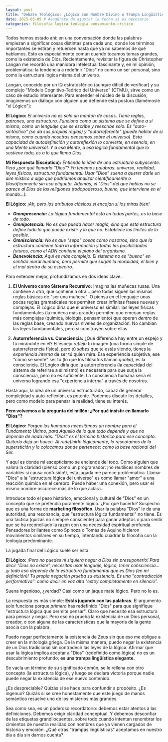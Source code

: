 ```yaml
---
layout: post
title: "Debate Teológico: ¿Lógica con Nombre Divino o Trampa Lingüística?"
date: 2025-05-05 # Asegúrate de ajustar la fecha si es necesario
categories: filosofia logica teologia pensamiento-critico
---
```


Todos hemos estado ahí: en una conversación donde las palabras empiezan a significar cosas distintas para cada uno, donde los términos importantes se estiran y retuercen hasta que ya no sabemos de qué hablamos. Esto es especialmente común cuando tocamos temas grandes, como la existencia de Dios. Recientemente, revisitar la figura de Christopher Langan me recordó una maniobra intelectual fascinante y, en mi opinión, problemática: la tendencia a redefinir "Dios" no como un ser personal, sino como la estructura lógica misma del universo.

Langan, conocido por un IQ estratosférico (aunque difícil de verificar) y su complejo "Modelo Cognitivo-Teórico del Universo" (CTMU), sirve como un caso de estudio interesante. Para entender el núcleo de la discusión, imaginemos un diálogo con alguien que defiende esta postura (llamémosle "el Lógico"):

**El Lógico:** *El universo no es solo un montón de cosas. Tiene reglas, patrones, una estructura. Funciona como un sistema que se define a sí mismo, como un lenguaje que se escribe y reescribe solo. Es "auto-sintáctico" (se da sus propias reglas) y "autorreferente" (puede hablar de sí mismo, como cuando nosotros pensamos sobre el universo). Esta capacidad de autodefinición y autoreflexión lo convierte, en esencia, en una Mente universal. Y a esa Mente, a esa lógica fundamental que lo sostiene todo, es a lo que llamo Dios.*

**Mi Respuesta (Escéptico):** *Entiendo la idea de una estructura subyacente. Pero ¿por qué llamarla "Dios"? Ya tenemos palabras: universo, realidad, leyes físicas, estructura fundamental. Usar "Dios" suena a querer darle un aire místico a algo que podríamos analizar científicamente o filosóficamente sin esa etiqueta. Además, el "Dios" del que hablas no se parece al Dios de las religiones (todopoderoso, bueno, que interviene en el mundo...).*

**El Lógico:** *¡Ah, pero los atributos clásicos sí encajan si los miras bien!*
*   ***Omnipresencia:*** *La lógica fundamental está en todas partes, es la base de todo.*
*   ***Omnipotencia:*** *No es que pueda hacer magia, sino que esta estructura define todo lo que *puede* existir y lo que no. Establece los límites de lo posible.*
*   ***Omnisciencia:*** *No es que "sepa" cosas como nosotros, sino que la estructura contiene toda la información y todas las posibilidades futuras, como el ADN contiene el plano del organismo.*
*   ***Benevolencia:*** *Aquí es más complejo. El sistema no es "bueno" en sentido moral humano, pero *permite* que surjan la moralidad, el bien y el mal dentro de su espectro.*

Para entender mejor, profundizamos en dos ideas clave:

1.  **El Universo como Sistema Recursivo:** Imagina las muñecas rusas. Una contiene a otra, que contiene a otra... pero todas siguen las mismas reglas básicas de "ser una muñeca". O piensa en el lenguaje: unas pocas reglas gramaticales nos permiten crear infinitas frases nuevas y complejas. El Lógico diría que el universo es similar: las leyes físicas fundamentales (la muñeca más grande) permiten que emerjan reglas más complejas (química, biología, pensamiento) que operan *dentro* de las reglas base, creando nuevos niveles de organización. No cambian las leyes fundamentales, pero sí construyen sobre ellas.

2.  **Autorreferencia vs. Consciencia:** ¿Qué diferencia hay entre un espejo y tú mirándote en él? El espejo *refleja* tu imagen (una forma simple de autorreferencia física), pero tú *sabes* que te estás viendo, tienes la *experiencia interna* de ser tú quien mira. Esa experiencia subjetiva, ese "cómo se siente" ser tú (lo que los filósofos llaman *qualia*), es la consciencia. El Lógico diría que la autorreferencia (la capacidad del sistema de referirse a sí mismo) es necesaria para que surja la consciencia, pero no es suficiente. La consciencia humana sería el universo logrando esa "experiencia interna" a través de nosotros.

Hasta aquí, la idea de un universo estructurado, capaz de generar complejidad y auto-reflexión, es potente. Podemos discutir los detalles, pero como modelo para pensar la realidad, tiene su interés.

**Pero volvemos a la pregunta del millón: ¿Por qué insistir en llamarlo "Dios"?**

**El Lógico:** *Porque los humanos necesitamos un nombre para el Fundamento Último, para Aquello de lo que todo depende y que no depende de nada más. "Dios" es el término histórico para ese concepto. Quitarlo deja un hueco. Al redefinirlo lógicamente, lo rescatamos de la superstición y lo colocamos donde pertenece: como la base racional del Ser.*

Y aquí es donde mi escepticismo se enciende del todo. Como alguien que valora la claridad (pienso como un programador: ¡no reutilices nombres de variables si causa confusión!), esta jugada me parece problemática. Llamar "Dios" a la "estructura lógica del universo" es como llamar "amor" a una reacción química en el cerebro. Puede haber una conexión, pero usar el mismo nombre oscurece más de lo que aclara.

Introduce todo el peso histórico, emocional y cultural de "Dios" en un concepto que se pretendía puramente lógico. ¿Por qué hacerlo? Sospecho que es una forma de **marketing filosófico**. Usar la palabra "Dios" le da una autoridad, una resonancia, que "estructura lógica fundamental" no tiene. Es una táctica (quizás no siempre consciente) para ganar adeptos o para sentir que se ha reconciliado la razón con una necesidad espiritual profunda. Pensadores brillantes como Spinoza o Tomás de Aquino hicieron movimientos similares en su tiempo, intentando cuadrar la filosofía con la teología predominante.

La jugada final del Lógico suele ser esta:

**El Lógico:** *¡Pero no puedes ni siquiera negar a Dios sin presuponerlo! Para decir "Dios no existe", necesitas usar lenguaje, lógica, tener consciencia... ¡y todo eso depende de la estructura fundamental que *es* Dios (en mi definición)! Tu propia negación prueba su existencia. Es una "contradicción performativa": como decir en voz alta "estoy completamente en silencio".*

Suena ingenioso, ¿verdad? Casi como un jaque mate lógico. Pero no lo es.

La respuesta es más simple: **Estás jugando con las palabras.** El argumento solo funciona porque *primero* has redefinido "Dios" para que signifique "estructura lógica que permite pensar". Claro que necesito esa estructura para pensar y negar. Pero eso no prueba la existencia de un Dios personal, creador, o con alguna de las características que la mayoría de la gente asocia con la palabra.

Puedo negar perfectamente la existencia de Zeus sin que eso me obligue a creer en la mitología griega. De la misma manera, puedo negar la existencia de un Dios tradicional sin contradecir las leyes de la lógica. Afirmar que usar la lógica implica aceptar a "Dios" (redefinido como lógica) no es un descubrimiento profundo; **es una trampa lingüística elegante.**

Se vacía un término de su significado común, se le rellena con otro concepto (la estructura lógica), y luego se declara victoria porque nadie puede negar la existencia de ese nuevo contenido.

¿Es despreciable? Quizás si se hace para confundir a propósito. ¿Es ingenuo? Quizás si se cree honestamente que este juego de manos semántico resuelve uno de los misterios más grandes.

Sea como sea, es un poderoso recordatorio: debemos estar atentos a las definiciones. Debemos exigir claridad conceptual. Y debemos desconfiar de las etiquetas grandilocuentes, sobre todo cuando intentan renombrar los cimientos de nuestra realidad con nombres que ya vienen cargados de historia y emoción. ¿Qué otras "trampas lingüísticas" aceptamos en nuestro día a día sin darnos cuenta?